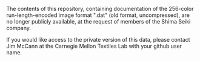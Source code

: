 The contents of this repository, containing documentation of the 256-color run-length-encoded image format ".dat" (old format, uncompressed), are no longer publicly available, at the request of members of the Shima Seiki company.

If you would like access to the private version of this data, please contact Jim McCann at the Carnegie Mellon Textiles Lab with your github user name.
